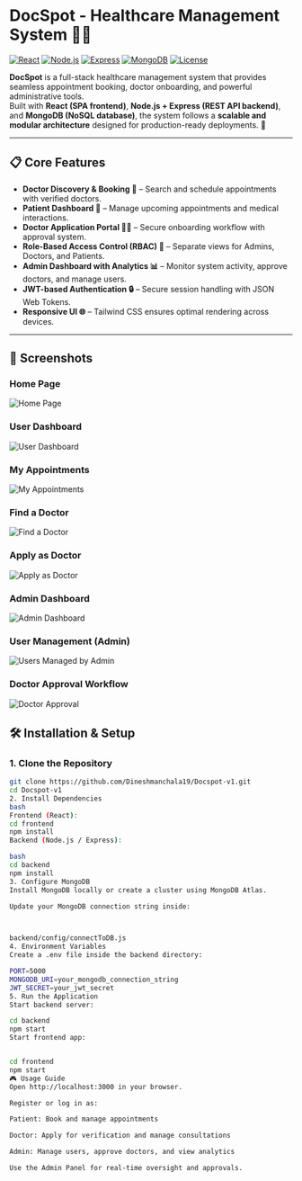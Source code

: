 # DocSpot - Healthcare Management System 🎉🏥

[![React](https://img.shields.io/badge/Frontend-React-blue)](https://react.dev/)
[![Node.js](https://img.shields.io/badge/Backend-Node.js-green)](https://nodejs.org/)
[![Express](https://img.shields.io/badge/Framework-Express-lightgrey)](https://expressjs.com/)
[![MongoDB](https://img.shields.io/badge/Database-MongoDB-brightgreen)](https://www.mongodb.com/)
[![License](https://img.shields.io/badge/License-MIT-yellow)](LICENSE)

**DocSpot** is a full-stack healthcare management system that provides seamless appointment booking, doctor onboarding, and powerful administrative tools.  
Built with **React (SPA frontend)**, **Node.js + Express (REST API backend)**, and **MongoDB (NoSQL database)**, the system follows a **scalable and modular architecture** designed for production-ready deployments. 🚀

---

## 📋 Core Features

- **Doctor Discovery & Booking 🌟** – Search and schedule appointments with verified doctors.  
- **Patient Dashboard 📅** – Manage upcoming appointments and medical interactions.  
- **Doctor Application Portal 👩‍⚕️** – Secure onboarding workflow with approval system.  
- **Role-Based Access Control (RBAC) 🔧** – Separate views for Admins, Doctors, and Patients.  
- **Admin Dashboard with Analytics 📊** – Monitor system activity, approve doctors, and manage users.  
- **JWT-based Authentication 🔒** – Secure session handling with JSON Web Tokens.  
- **Responsive UI 🌐** – Tailwind CSS ensures optimal rendering across devices.  

---

## 📸 Screenshots

### Home Page  
![Home Page](https://raw.githubusercontent.com/Dineshmanchala19/Docspot-v1/main/screenshots/home.png)

### User Dashboard  
![User Dashboard](https://raw.githubusercontent.com/Dineshmanchala19/Docspot-v1/main/screenshots/user-dashboard.png)

### My Appointments  
![My Appointments](https://raw.githubusercontent.com/Dineshmanchala19/Docspot-v1/main/screenshots/my-appointments.png)

### Find a Doctor  
![Find a Doctor](https://raw.githubusercontent.com/Dineshmanchala19/Docspot-v1/main/screenshots/find-doctor.png)

### Apply as Doctor  
![Apply as Doctor](https://raw.githubusercontent.com/Dineshmanchala19/Docspot-v1/main/screenshots/apply-doctor.png)

### Admin Dashboard  
![Admin Dashboard](https://raw.githubusercontent.com/Dineshmanchala19/Docspot-v1/main/screenshots/admin-dashboard.png)

### User Management (Admin)  
![Users Managed by Admin](https://raw.githubusercontent.com/Dineshmanchala19/Docspot-v1/main/screenshots/usermang.png)

### Doctor Approval Workflow  
![Doctor Approval](https://raw.githubusercontent.com/Dineshmanchala19/Docspot-v1/main/screenshots/appt.png)

## 🛠 Installation & Setup

### 1. Clone the Repository
```bash
git clone https://github.com/Dineshmanchala19/Docspot-v1.git
cd Docspot-v1
2. Install Dependencies
bash
Frontend (React):
cd frontend
npm install
Backend (Node.js / Express):

bash
cd backend
npm install
3. Configure MongoDB
Install MongoDB locally or create a cluster using MongoDB Atlas.

Update your MongoDB connection string inside:



backend/config/connectToDB.js
4. Environment Variables
Create a .env file inside the backend directory:

PORT=5000
MONGODB_URI=your_mongodb_connection_string
JWT_SECRET=your_jwt_secret
5. Run the Application
Start backend server:

cd backend
npm start
Start frontend app:


cd frontend
npm start
🎮 Usage Guide
Open http://localhost:3000 in your browser.

Register or log in as:

Patient: Book and manage appointments

Doctor: Apply for verification and manage consultations

Admin: Manage users, approve doctors, and view analytics

Use the Admin Panel for real-time oversight and approvals.

